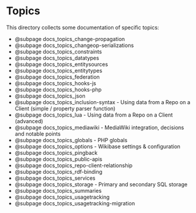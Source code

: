 # Topics

This directory collects some documentation of specific topics:

* @subpage docs_topics_change-propagation
* @subpage docs_topics_changeop-serializations
* @subpage docs_topics_constraints
* @subpage docs_topics_datatypes
* @subpage docs_topics_entitysources
* @subpage docs_topics_entitytypes
* @subpage docs_topics_federation
* @subpage docs_topics_hooks-js
* @subpage docs_topics_hooks-php
* @subpage docs_topics_json
* @subpage docs_topics_inclusion-syntax - Using data from a Repo on a Client (simple / property parser function)
* @subpage docs_topics_lua - Using data from a Repo on a Client (advanced)
* @subpage docs_topics_mediawiki - MediaWiki integration, decisions and notable points
* @subpage docs_topics_globals - PHP globals
* @subpage docs_topics_options - Wikibase settings & configuration
* @subpage docs_topics_pingback
* @subpage docs_topics_public-apis
* @subpage docs_topics_repo-client-relationship
* @subpage docs_topics_rdf-binding
* @subpage docs_topics_services
* @subpage docs_topics_storage - Primary and secondary SQL storage
* @subpage docs_topics_summaries
* @subpage docs_topics_usagetracking
* @subpage docs_topics_usagetracking-migration
